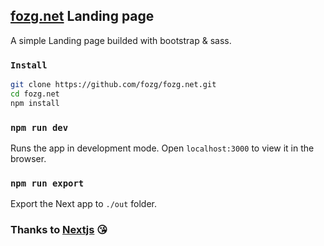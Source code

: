 ## [fozg.net](http://fozg.net) Landing page 

A simple Landing page builded with bootstrap & sass.

### `Install`
```bash
git clone https://github.com/fozg/fozg.net.git  
cd fozg.net
npm install
```
### `npm run dev`
Runs the app in development mode.
Open `localhost:3000` to view it in the browser.

### `npm run export`
Export the Next app to `./out` folder.

### Thanks to [Nextjs](https://github.com/zeit/next.js) 😘